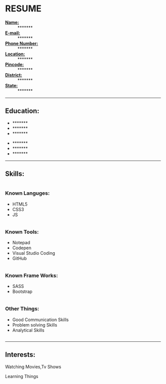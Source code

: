 <!DOCTYPE html>
<head>
<style>

* {
  font-family: Arial, Helvetica, sans-serif;
}

body {
  background:#E5E4E2;
  border:5px solid #DA0A0A;
  padding:10px;
}

h1 {
 color:#4CC417;
 text-align:center;
}

h2 {
 margin:10px;
 padding:10px;
 background-color: skyblue;
 display: inline-block;
 border: 2px solid skyblue;
 border-radius: 30px 15px;
 color: white;
 text-shadow: 2px 2px 4px #000000;
}

h3 {
  background-color:blue;
  margin:10px;
  padding:10px;
  display: inline-block;
  border: 2px solid blue; 
  border-radius: 30px 15px;
  text-shadow: 2px 2px 5px red;
}

.column {
  float: left;
  width: 25%;
  height: 300px;
} 

.row:after {
  content: "";
  margin:10px;
  padding:10px;
  display: table;
  clear: both;
}

@media only screen and (min-width: 500px) {
  body {
    background-color: #E5E4E2;
  }
}

@media only screen and (max-width: 1000px) {
  body {
    background-color: #D8CECF;
  }
}

</style>
</head>

<body>
<h1>RESUME</h1>

<dl>
<dt><b><u>Name:</u></b></dt>
<dd>*******</dd>
<dt><b><u>E-mail:</u></b></dt>
<dd>*******</dd>
<dt><b><u>Phone Number:</u></b></dt>
<dd>*******</dd>
<dt><b><u>Location:</u></b></dt>
<dd>*******</dd>
<dt><b><u>Pincode:</u></b></dt>
<dd>*******</dd>
<dt><b><u>District:</u></b></dt>
<dd>*******</dd>
<dt><b><u>State:</u></b></dt>
<dd>*******</dd>
</dl>

<hr>

<h2>Education:</h2>
<ul>
<li>*******</li>
<li>*******</li>
<li>*******</li>
</ul>
<ul>
<li>*******</li>
<li>*******</li>
<li>*******</li>
</ul>
 
<hr>

<h2>Skills:</h2>
<div calss= "row">
<div class="column">
<h3>Known Languges:</h3>
<ul>
<li>HTML5</li>
<li>CSS3</li>
<li>JS</li>
</ul>
</div>

<div class="column">
<h3>Known Tools:</h3>
<ul>
<li>Notepad</li>
<li>Codepen</li>
<li>Visual Studio Coding</li>
<li>GitHub</li>
</ul>
</div>

<div class="column">
<h3>Known Frame Works:</h3>
<ul>
<li>SASS</li>
<li>Bootstrap</li>
</ul>
</div>

<div class="column">
<h3>Other Things:</h3>
<ul>
<li>Good Communication Skills</li>
<li>Problem solving Skills</li>
<li>Analytical Skills</li>
</ul>
 </div>
</div>

<hr>

<h2>Interests:</h2>
<p>Watching Movies,Tv Shows</p>
<p>Learning Things</p>



</body>
</html>
